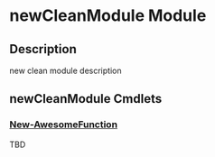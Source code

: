 ﻿---
Module Name: newCleanModule
Module Guid: b9be5c6e-2a05-4bff-b26d-461f5087fdde
Download Help Link: https://www.github/Psymon/newCleanModule/release/newCleanModule/docs/newCleanModule.md
Help Version: 0.0.5
Locale: en-US
---

# newCleanModule Module
## Description
new clean module description

## newCleanModule Cmdlets
### [New-AwesomeFunction](New-AwesomeFunction.md)
TBD


